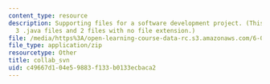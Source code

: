 ```yaml
---
content_type: resource
description: Supporting files for a software development project. (This ZIP file contains
  3 .java files and 2 files with no file extension.)
file: /media/https%3A/open-learning-course-data-rc.s3.amazonaws.com/6-005-elements-of-software-construction-fall-2008/c49667d104e59883f133b0133ecbaca2_collab_svn.zip
file_type: application/zip
resourcetype: Other
title: collab_svn
uid: c49667d1-04e5-9883-f133-b0133ecbaca2
---
```

